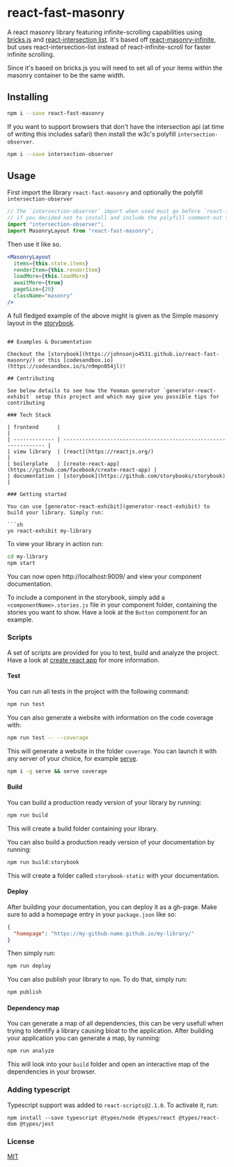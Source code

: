 # react-fast-masonry

A react masonry library featuring infinite-scrolling capabilities using [bricks.js](http://callmecavs.com/bricks.js/) and [react-intersection list](https://github.com/researchgate/react-intersection-list). It's based off [react-masonry-infinite](https://github.com/skoob13/react-masonry-infinite), but uses react-intersection-list instead of react-infinite-scroll for faster infinite scrolling.

Since it's based on bricks.js you will need to set all of your items within the masonry container to be the same width.

## Installing

```sh
npm i --save react-fast-masonry
```

If you want to support browsers that don't have the intersection api (at time of writing this includes safari) then install the w3c's polyfill `intersection-observer`.

```sh
npm i --save intersection-observer
```

## Usage

First import the library `react-fast-masonry` and optionally the polyfill `intersection-observer`

```jsx
// The `intersection-observer` import when used must go before `react-fast-masonry`
// if you decided not to install and include the polyfill comment-out this next line
import "intersection-observer";
import MasonryLayout from "react-fast-masonry";
```

Then use it like so.

```jsx
<MasonryLayout
  items={this.state.items}
  renderItem={this.renderItem}
  loadMore={this.loadMore}
  awaitMore={true}
  pageSize={20}
  className="masonry"
/>
```

A full fledged example of the above might is given as the Simple masonry layout in the [storybook](https://johnsonjo4531.github.io/react-fast-masonry/?selectedKind=FastMasonry&selectedStory=Simple%20masonry%20layout&full=0&addons=0&stories=1&panelRight=0).

````

## Examples & Documentation

Checkout the [storybook](https://johnsonjo4531.github.io/react-fast-masonry/) or this [codesandbox.io](https://codesandbox.io/s/n9mpn054jl)!

## Contributing

See below details to see how the Yeoman generator `generator-react-exhibit` setup this project and which may give you possible tips for contributing

### Tech Stack

| frontend      |                                                                  |
| ------------- | ---------------------------------------------------------------- |
| view library  | [react](https://reactjs.org/)                                    |
| boilerplate   | [create-react-app](https://github.com/facebook/create-react-app) |
| documentation | [storybook](https://github.com/storybooks/storybook)             |

### Getting started

You can use [generator-react-exhibit](generator-react-exhibit) to build your library. Simply run:

```sh
yo react-exhibit my-library
````

To view your library in action run:

```sh
cd my-library
npm start
```

You can now open http://localhost:9009/ and view your component documentation.

To include a component in the storybook, simply add a `<componentName>.stories.js` file in your
component folder, containing the stories you want to show. Have a look at the `Button` component for
an example.

### Scripts

A set of scripts are provided for you to test, build and analyze the project. Have a look at [create react app](https://github.com/facebook/create-react-app) for more information.

#### Test

You can run all tests in the project with the following command:

```sh
npm run test
```

You can also generate a website with information on the code coverage with:

```sh
npm run test -- --coverage
```

This will generate a website in the folder `coverage`. You can launch it with any server of your
choice, for example [serve](https://www.npmjs.com/package/serve).

```sh
npm i -g serve && serve coverage
```

#### Build

You can build a production ready version of your library by running:

```sh
npm run build
```

This will create a build folder containing your library.

You can also build a production ready version of your documentation by running:

```sh
npm run build:storybook
```

This will create a folder called `storybook-static` with your documentation.

#### Deploy

After building your documentation, you can deploy it as a gh-page.
Make sure to add a homepage entry in your `package.json` like so:

```json
{
  "homepage": "https://my-github-name.github.io/my-library/"
}
```

Then simply run:

```sh
npm run deploy
```

You can also publish your library to `npm`. To do that, simply run:

```sh
npm publish
```

#### Dependency map

You can generate a map of all dependencies, this can be very usefull when trying to identify a
library causing bloat to the application. After building your application you can generate a map,
by running:

```sh
npm run analyze
```

This will look into your `build` folder and open an interactive map of the dependencies in your
browser.

### Adding typescript

Typescript support was added to `react-scripts@2.1.0`. To activate it, run:

```
npm install --save typescript @types/node @types/react @types/react-dom @types/jest
```

### License

[MIT](https://github.com/au-re/fresh-start/blob/master/LICENSE)
